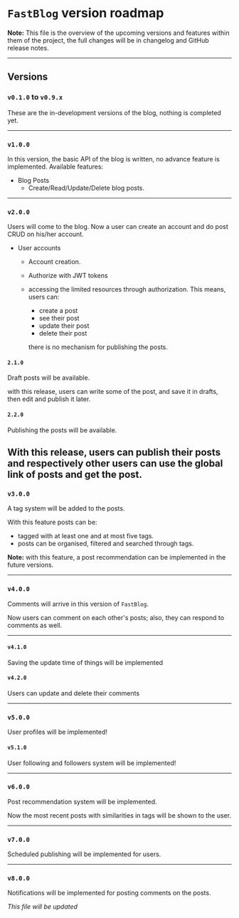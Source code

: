 # `FastBlog` version roadmap

**Note:** This file is the overview of the upcoming versions
and features within them of the project,
the full changes will be in changelog and GitHub release notes.

----
## Versions
### `v0.1.0` to `v0.9.x`
These are the in-development versions of the blog, nothing is completed yet.

----
### `v1.0.0`
In this version, the basic API of the blog is written, no advance feature is implemented.
Available features:
- Blog Posts
  - Create/Read/Update/Delete blog posts.


----
### `v2.0.0`
Users will come to the blog. Now a user can create an account and do post CRUD on his/her account.
- User accounts
  - Account creation.
  - Authorize with JWT tokens
  - accessing the limited resources through authorization.
    This means, users can:
      - create a post
      - see their post
      - update their post
      - delete their post

       there is no mechanism for publishing the posts.

#### `2.1.0`
Draft posts will be available.

with this release, users can write some of the post,
and save it in drafts, then edit and publish it later.

#### `2.2.0`
Publishing the posts will be available.

With this release, users can publish their posts and
respectively other users can use the global link of posts
and get the post.
----
### `v3.0.0`
A tag system will be added to the posts.

With this feature posts can be:
- tagged with at least one and at most five tags.
- posts can be organised, filtered and searched through tags.

**Note:** with this feature, a post recommendation can be implemented in the future versions.

----
### `v4.0.0`
Comments will arrive in this version of `FastBlog`.

Now users can comment on each other's posts; also, they can respond to comments as well.

----

#### `v4.1.0`
Saving the update time of things will be implemented

#### `v4.2.0`
Users can update and delete their comments

----
### `v5.0.0`
User profiles will be implemented!

#### `v5.1.0`
User following and followers system will be implemented!

----
### `v6.0.0`
Post recommendation system will be implemented.

Now the most recent posts with similarities in tags will be shown to the user.

----

### `v7.0.0`
Scheduled publishing will be implemented for users.

----
### `v8.0.0`
Notifications will be implemented for posting comments on the posts.


_This file will be updated_
